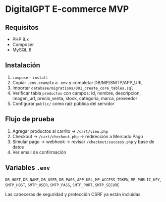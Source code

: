 # DigitalGPT E-commerce MVP

## Requisitos
- PHP 8.x
- Composer
- MySQL 8

## Instalación
1. `composer install`
2. Copiar `.env.example` a `.env` y completar DB/MP/SMTP/APP_URL
3. Importar `database/migrations/001_create_core_tables.sql`
4. Verificar tabla `productos` con campos: id, nombre, descripcion, imagen_url, precio_venta, stock, categoria, marca, proveedor
5. Configurar `public/` como raíz pública del servidor

## Flujo de prueba
1. Agregar productos al carrito → `/cart/view.php`
2. Checkout → `/cart/checkout.php` → redirección a Mercado Pago
3. Simular pago → webhook → revisar `/checkout/success.php` y base de datos
4. Ver email de confirmación

## Variables `.env`
`DB_HOST`, `DB_NAME`, `DB_USER`, `DB_PASS`, `APP_URL`, `MP_ACCESS_TOKEN`, `MP_PUBLIC_KEY`, `SMTP_HOST`, `SMTP_USER`, `SMTP_PASS`, `SMTP_PORT`, `SMTP_SECURE`

Las cabeceras de seguridad y protección CSRF ya están incluidas.
